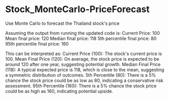 # Stock_MonteCarlo-PriceForecast
Use Monte Carlo to forecast the Thailand stock's price

Assuming the output from running the updated code is: 
  Current Price: 100 
  Mean final price: 120 
  Median final price: 118 
  5th percentile final price: 80 
  95th percentile final price: 160

This can be interpreted as: 
  Current Price (100): The stock's current price is 100. 
  Mean Final Price (120): On average, the stock price is expected to be around 120 after one year, suggesting potential growth. 
  Median Final Price (118): A typical expected price is 118, which is close to the mean, suggesting a symmetric distribution of outcomes. 
  5th Percentile (80): There is a 5% chance the stock price could be as low as 80, indicating a conservative risk assessment. 
  95th Percentile (160): There is a 5% chance the stock price could be as high as 160, indicating potential upside.
